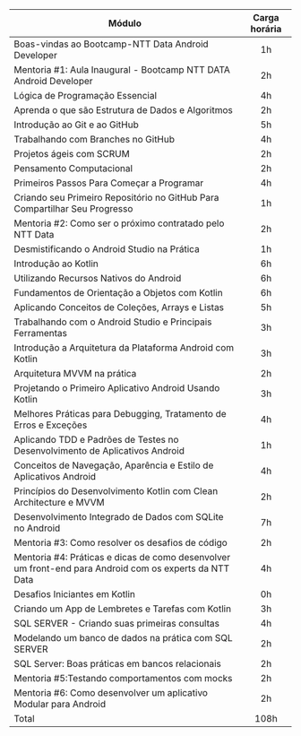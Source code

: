 | Módulo 								 		     			| Carga horária  | 
|   ---     								   		     			|     :---:      | 
| Boas-vindas ao Bootcamp-NTT Data Android Developer			      		     			|       1h       |
| Mentoria #1: Aula Inaugural - Bootcamp NTT DATA Android Developer	      		     			|       2h       |
| Lógica de Programação Essencial          				      		     			|       4h       |
| Aprenda o que são Estrutura de Dados e Algoritmos			      		     			|       2h       |
| Introdução ao Git e ao GitHub        					      		     			|       5h       |
| Trabalhando com Branches no GitHub  					      		     			|       4h       |
| Projetos ágeis com SCRUM	  					      		     			|       2h       |
| Pensamento Computacional	  					      		     			|       2h       |
| Primeiros Passos Para Começar a Programar				      		     			|       4h       |
| Criando seu Primeiro Repositório no GitHub Para Compartilhar Seu Progresso  		    			|       1h       |
| Mentoria #2: Como ser o próximo contratado pelo NTT Data		      		     			|       2h       |
| Desmistificando o Android Studio na Prática				      		     			|       1h       |
| Introdução ao Kotlin		  					      		     			|       6h       |
| Utilizando Recursos Nativos do Android				      		     			|       6h       |
| Fundamentos de Orientação a Objetos com Kotlin			      		     			|       6h       |
| Aplicando Conceitos de Coleções, Arrays e Listas			      		     			|       5h       |
| Trabalhando com o Android Studio e Principais Ferramentas		      		     			|       3h       |
| Introdução a Arquitetura da Plataforma Android com Kotlin		      		     			|       3h       |
| Arquitetura MVVM na prática	 					      		     			|       2h       |
| Projetando o Primeiro Aplicativo Android Usando Kotlin		      		     			|       3h       |
| Melhores Práticas para Debugging, Tratamento de Erros e Exceções      		     			|       4h       |
| Aplicando TDD e Padrões de Testes no Desenvolvimento de Aplicativos Android  		     			|       1h       |
| Conceitos de Navegação, Aparência e Estilo de Aplicativos Android	      		     			|       4h       |
| Princípios do Desenvolvimento Kotlin com Clean Architecture e MVVM	      		    			|       2h       |
| Desenvolvimento Integrado de Dados com SQLite no Android		      		     			|       7h       |
| Mentoria #3: Como resolver os desafios de código			      		     			|       2h       |
| Mentoria #4: Práticas e dicas de como desenvolver um front-end para Android com os experts da NTT Data   	|       4h       |
| Desafios Iniciantes em Kotlin  					      		     			|       0h       |
| Criando um App de Lembretes e Tarefas com Kotlin			      		     			|       3h       |
| SQL SERVER - Criando suas primeiras consultas				      		     			|       4h       |
| Modelando um banco de dados na prática com SQL SERVER			      		     			|       2h       |
| SQL Server: Boas práticas em bancos relacionais			      		     			|       2h       |
| Mentoria #5:Testando comportamentos com mocks				      		     			|       2h       |
| Mentoria #6:  Como desenvolver um aplicativo Modular para Android	      		     			|       2h       |
| Total				  					      		     			|      108h      |



